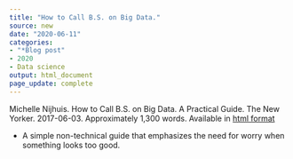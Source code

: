 ```yaml
---
title: "How to Call B.S. on Big Data."
source: new
date: "2020-06-11"
categories:
- "*Blog post"
- 2020
- Data science
output: html_document
page_update: complete
---
```


Michelle Nijhuis. How to Call B.S. on Big Data. A Practical Guide. The New Yorker. 2017-06-03. Approximately 1,300 words. Available in [html format][nij1]

[nij1]: https://www.newyorker.com/tech/annals-of-technology/how-to-call-bullshit-on-big-data-a-practical-guide

<!---More--->

+ A simple non-technical guide that emphasizes the need for worry when something looks too good.

